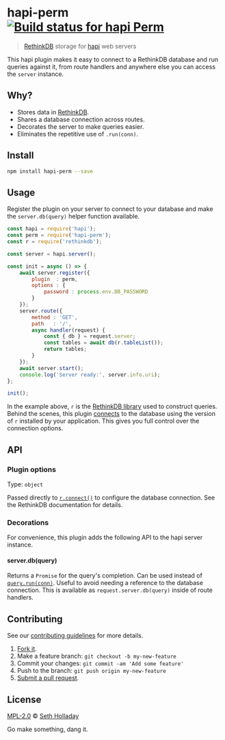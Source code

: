 # hapi-perm [![Build status for hapi Perm](https://img.shields.io/circleci/project/sholladay/hapi-perm/master.svg "Build Status")](https://circleci.com/gh/sholladay/hapi-perm "Builds")

> [RethinkDB](https://rethinkdb.com) storage for [hapi](https://hapijs.com/) web servers

This hapi plugin makes it easy to connect to a RethinkDB database and run queries against it, from route handlers and anywhere else you can access the `server` instance.

## Why?

 - Stores data in [RethinkDB](https://rethinkdb.com).
 - Shares a database connection across routes.
 - Decorates the server to make queries easier.
 - Eliminates the repetitive use of `.run(conn)`.

## Install

```sh
npm install hapi-perm --save
```

## Usage

Register the plugin on your server to connect to your database and make the `server.db(query)` helper function available.

```js
const hapi = require('hapi');
const perm = require('hapi-perm');
const r = require('rethinkdb');

const server = hapi.server();

const init = async () => {
    await server.register({
        plugin  : perm,
        options : {
            password : process.env.DB_PASSWORD
        }
    });
    server.route({
        method : 'GET',
        path   : '/',
        async handler(request) {
            const { db } = request.server;
            const tables = await db(r.tableList());
            return tables;
        }
    });
    await server.start();
    console.log('Server ready:', server.info.uri);
};

init();
```

In the example above, `r` is the [RethinkDB library](https://rethinkdb.com/api/javascript/) used to construct queries. Behind the scenes, this plugin [connects](https://rethinkdb.com/api/javascript/connect/) to the database using the version of `r` installed by your application. This gives you full control over the connection options.

## API

### Plugin options

Type: `object`

Passed directly to [`r.connect()`](https://rethinkdb.com/api/javascript/connect/) to configure the database connection. See the RethinkDB documentation for details.

### Decorations

For convenience, this plugin adds the following API to the hapi server instance.

#### server.db(query)

Returns a `Promise` for the query's completion. Can be used instead of [`query.run(conn)`](https://rethinkdb.com/api/javascript/run/). Useful to avoid needing a reference to the database connection. This is available as `request.server.db(query)` inside of route handlers.

## Contributing

See our [contributing guidelines](https://github.com/sholladay/hapi-perm/blob/master/CONTRIBUTING.md "Guidelines for participating in this project") for more details.

1. [Fork it](https://github.com/sholladay/hapi-perm/fork).
2. Make a feature branch: `git checkout -b my-new-feature`
3. Commit your changes: `git commit -am 'Add some feature'`
4. Push to the branch: `git push origin my-new-feature`
5. [Submit a pull request](https://github.com/sholladay/hapi-perm/compare "Submit code to this project for review").

## License

[MPL-2.0](https://github.com/sholladay/hapi-perm/blob/master/LICENSE "License for hapi-perm") © [Seth Holladay](https://seth-holladay.com "Author of hapi-perm")

Go make something, dang it.
